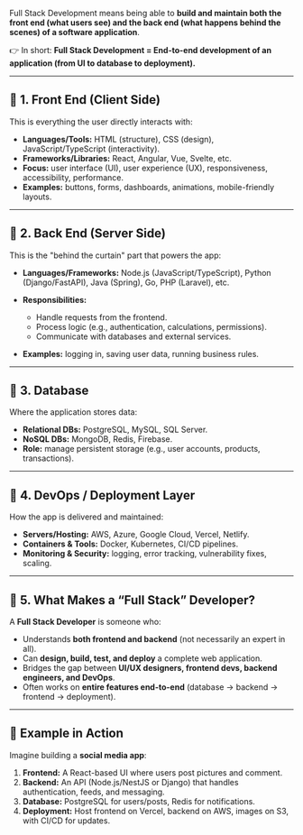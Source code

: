 Full Stack Development means being able to **build and maintain both the front end (what users see) and the back end (what happens behind the scenes) of a software application**.

👉 In short: **Full Stack Development = End-to-end development of an application (from UI to database to deployment).**

---

## 🔹 1. Front End (Client Side)

This is everything the user directly interacts with:

* **Languages/Tools:** HTML (structure), CSS (design), JavaScript/TypeScript (interactivity).
* **Frameworks/Libraries:** React, Angular, Vue, Svelte, etc.
* **Focus:** user interface (UI), user experience (UX), responsiveness, accessibility, performance.
* **Examples:** buttons, forms, dashboards, animations, mobile-friendly layouts.

---

## 🔹 2. Back End (Server Side)

This is the "behind the curtain" part that powers the app:

* **Languages/Frameworks:** Node.js (JavaScript/TypeScript), Python (Django/FastAPI), Java (Spring), Go, PHP (Laravel), etc.
* **Responsibilities:**

  * Handle requests from the frontend.
  * Process logic (e.g., authentication, calculations, permissions).
  * Communicate with databases and external services.
* **Examples:** logging in, saving user data, running business rules.

---

## 🔹 3. Database

Where the application stores data:

* **Relational DBs:** PostgreSQL, MySQL, SQL Server.
* **NoSQL DBs:** MongoDB, Redis, Firebase.
* **Role:** manage persistent storage (e.g., user accounts, products, transactions).

---

## 🔹 4. DevOps / Deployment Layer

How the app is delivered and maintained:

* **Servers/Hosting:** AWS, Azure, Google Cloud, Vercel, Netlify.
* **Containers & Tools:** Docker, Kubernetes, CI/CD pipelines.
* **Monitoring & Security:** logging, error tracking, vulnerability fixes, scaling.

---

## 🔹 5. What Makes a “Full Stack” Developer?

A **Full Stack Developer** is someone who:

* Understands **both frontend and backend** (not necessarily an expert in all).
* Can **design, build, test, and deploy** a complete web application.
* Bridges the gap between **UI/UX designers, frontend devs, backend engineers, and DevOps**.
* Often works on **entire features end-to-end** (database → backend → frontend → deployment).

---

## 🔹 Example in Action

Imagine building a **social media app**:

1. **Frontend:** A React-based UI where users post pictures and comment.
2. **Backend:** An API (Node.js/NestJS or Django) that handles authentication, feeds, and messaging.
3. **Database:** PostgreSQL for users/posts, Redis for notifications.
4. **Deployment:** Host frontend on Vercel, backend on AWS, images on S3, with CI/CD for updates.